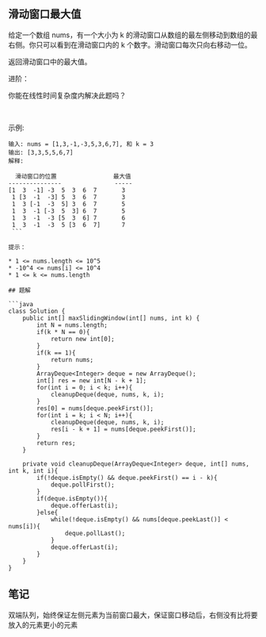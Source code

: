 
## 滑动窗口最大值

给定一个数组 nums，有一个大小为 k 的滑动窗口从数组的最左侧移动到数组的最右侧。你只可以看到在滑动窗口内的 k 个数字。滑动窗口每次只向右移动一位。

返回滑动窗口中的最大值。


进阶：

你能在线性时间复杂度内解决此题吗？

 

示例:

```
输入: nums = [1,3,-1,-3,5,3,6,7], 和 k = 3
输出: [3,3,5,5,6,7]
解释:

  滑动窗口的位置                最大值
---------------               -----
[1  3  -1] -3  5  3  6  7       3
 1 [3  -1  -3] 5  3  6  7       3
 1  3 [-1  -3  5] 3  6  7       5
 1  3  -1 [-3  5  3] 6  7       5
 1  3  -1  -3 [5  3  6] 7       6
 1  3  -1  -3  5 [3  6  7]      7
 ```

提示：

* 1 <= nums.length <= 10^5
* -10^4 <= nums[i] <= 10^4
* 1 <= k <= nums.length

## 题解

```java
class Solution {
    public int[] maxSlidingWindow(int[] nums, int k) {
        int N = nums.length;
        if(k * N == 0){
            return new int[0];
        }
        if(k == 1){
            return nums;
        }
        ArrayDeque<Integer> deque = new ArrayDeque();
        int[] res = new int[N - k + 1];
        for(int i = 0; i < k; i++){
            cleanupDeque(deque, nums, k, i);
        }
        res[0] = nums[deque.peekFirst()];
        for(int i = k; i < N; i++){
            cleanupDeque(deque, nums, k, i);
            res[i - k + 1] = nums[deque.peekFirst()];
        }
        return res;
    }

    private void cleanupDeque(ArrayDeque<Integer> deque, int[] nums, int k, int i){
        if(!deque.isEmpty() && deque.peekFirst() == i - k){
            deque.pollFirst();
        }
        if(deque.isEmpty()){
            deque.offerLast(i);
        }else{
            while(!deque.isEmpty() && nums[deque.peekLast()] < nums[i]){
                deque.pollLast();
            }
            deque.offerLast(i);
        }
    }
}
```

## 笔记
双端队列，始终保证左侧元素为当前窗口最大，保证窗口移动后，右侧没有比将要放入的元素更小的元素
